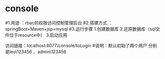 # console
#1.用途 ：rbac的权限访问控制管理后台
#2.搭建方式 ： springBoot+Maven+jsp+mysql
#3.运行步骤 1.创建数据库 2.还原数据库（sql文件位于resource中） 3.启动应用 

访问链接：localhost:8077/console/toLogin
#说明：默认初始了两个用户 分别是leo\123456 、admin\123456


